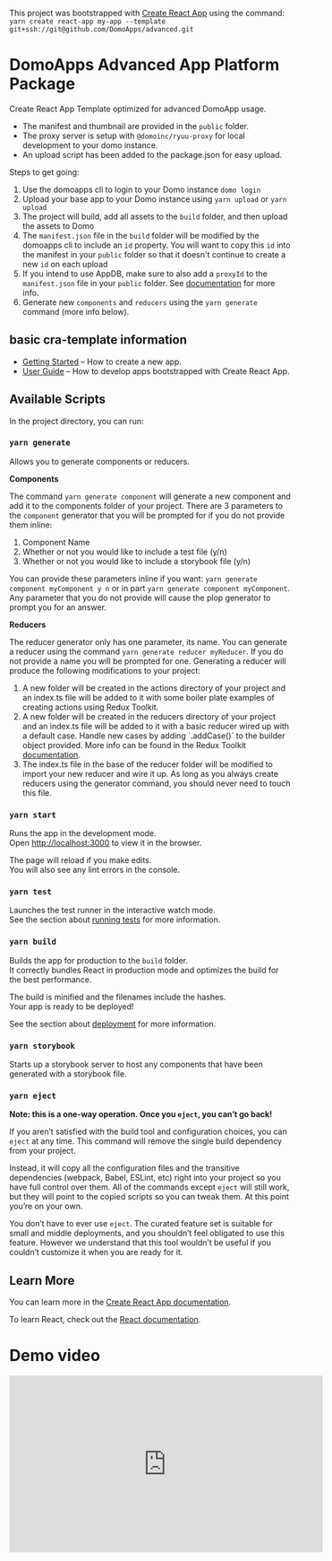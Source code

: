 This project was bootstrapped with [Create React App](https://github.com/facebook/create-react-app) using the command: `yarn create react-app my-app --template git+ssh://git@github.com/DomoApps/advanced.git`

# DomoApps Advanced App Platform Package

Create React App Template optimized for advanced DomoApp usage.
- The manifest and thumbnail are provided in the `public` folder.
- The proxy server is setup with `@domoinc/ryuu-proxy` for local development to your domo instance.
- An upload script has been added to the package.json for easy upload.

Steps to get going:
1) Use the domoapps cli to login to your Domo instance `domo login`
2) Upload your base app to your Domo instance using `yarn upload` or `yarn upload`
3) The project will build, add all assets to the `build` folder, and then upload the assets to Domo
4) The `manifest.json` file in the `build` folder will be modified by the domoapps cli to include an `id` property. You will want to copy this `id` into the manifest in your `public` folder so that it doesn't continue to create a new `id` on each upload
5) If you intend to use AppDB, make sure to also add a `proxyId` to the `manifest.json` file in your `public` folder. See [documentation](https://developer.domo.com/docs/dev-studio/step4#Set%20Up%20Your%20Proxy) for more info.
6) Generate new `components` and `reducers` using the `yarn generate` command (more info below).

## basic cra-template information

- [Getting Started](https://create-react-app.dev/docs/getting-started) – How to create a new app.
- [User Guide](https://create-react-app.dev) – How to develop apps bootstrapped with Create React App.

## Available Scripts

In the project directory, you can run:

### `yarn generate`

Allows you to generate components or reducers.<br />

**Components**<br />

The command `yarn generate component` will generate a new component and add it to the components folder of your project. There are 3 parameters to the `component` generator that you will be prompted for if you do not provide them inline:
<ol>
  <li> Component Name </li>
  <li> Whether or not you would like to include a test file (y/n) </li>
  <li> Whether or not you would like to include a storybook file (y/n)  </li>
</ol>

You can provide these parameters inline if you want: `yarn generate component myComponent y n` or in part `yarn generate component myComponent`. Any parameter that you do not provide will cause the plop generator to prompt you for an answer.<br />

**Reducers**<br />

The reducer generator only has one parameter, its name. You can generate a reducer using the command `yarn generate reducer myReducer`. If you do not provide a name you will be prompted for one. Generating a reducer will produce the following modifications to your project: <br />

<ol>
  <li> A new folder will be created in the actions directory of your project and an index.ts file will be added to it with some boiler plate examples of creating actions using Redux Toolkit.</li>
  <li> A new folder will be created in the reducers directory of your project and an index.ts file will be added to it with a basic reducer wired up with a default case. Handle new cases by adding `.addCase()` to the builder object provided. More info can be found in the Redux Toolkit <a href='https://redux-toolkit.js.org/api/createReducer#builderaddcase' target="_blank">documentation</a>.</li>
  <li> The index.ts file in the base of the reducer folder will be modified to import your new reducer and wire it up. As long as you always create reducers using the generator command, you should never need to touch this file. </li>
</ol>

### `yarn start`

Runs the app in the development mode.<br />
Open [http://localhost:3000](http://localhost:3000) to view it in the browser.

The page will reload if you make edits.<br />
You will also see any lint errors in the console.

### `yarn test`

Launches the test runner in the interactive watch mode.<br />
See the section about [running tests](https://facebook.github.io/create-react-app/docs/running-tests) for more information.

### `yarn build`

Builds the app for production to the `build` folder.<br />
It correctly bundles React in production mode and optimizes the build for the best performance.

The build is minified and the filenames include the hashes.<br />
Your app is ready to be deployed!

See the section about [deployment](https://facebook.github.io/create-react-app/docs/deployment) for more information.

### `yarn storybook`

Starts up a storybook server to host any components that have been generated with a storybook file.

### `yarn eject`

**Note: this is a one-way operation. Once you `eject`, you can’t go back!**

If you aren’t satisfied with the build tool and configuration choices, you can `eject` at any time. This command will remove the single build dependency from your project.

Instead, it will copy all the configuration files and the transitive dependencies (webpack, Babel, ESLint, etc) right into your project so you have full control over them. All of the commands except `eject` will still work, but they will point to the copied scripts so you can tweak them. At this point you’re on your own.

You don’t have to ever use `eject`. The curated feature set is suitable for small and middle deployments, and you shouldn’t feel obligated to use this feature. However we understand that this tool wouldn’t be useful if you couldn’t customize it when you are ready for it.

## Learn More

You can learn more in the [Create React App documentation](https://facebook.github.io/create-react-app/docs/getting-started).

To learn React, check out the [React documentation](https://reactjs.org/).

# Demo video
<iframe width="560" height="315" src="https://www.youtube.com/embed/SGDSdYFSNPs" title="YouTube video player" frameborder="0" allow="accelerometer; autoplay; clipboard-write; encrypted-media; gyroscope; picture-in-picture" allowfullscreen></iframe>